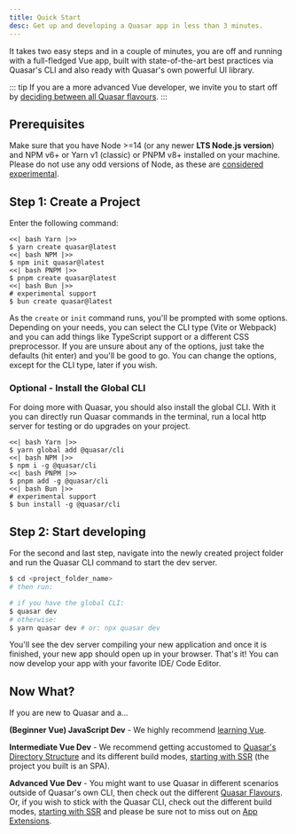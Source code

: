 ```yaml
---
title: Quick Start
desc: Get up and developing a Quasar app in less than 3 minutes.
---
```


It takes two easy steps and in a couple of minutes, you are off and running with a full-fledged Vue app, built with state-of-the-art best practices via Quasar's CLI and also ready with Quasar's own powerful UI library.

::: tip
If you are a more advanced Vue developer, we invite you to start off by [deciding between all Quasar flavours](/start/pick-quasar-flavour).
:::

## Prerequisites
Make sure that you have Node >=14 (or any newer **LTS Node.js version**) and NPM v6+ or Yarn v1 (classic) or PNPM v8+ installed on your machine. Please do not use any odd versions of Node, as these are [considered experimental](https://nodejs.org/en/about/previous-releases).

## Step 1: Create a Project

Enter the following command:

```tabs
<<| bash Yarn |>>
$ yarn create quasar@latest
<<| bash NPM |>>
$ npm init quasar@latest
<<| bash PNPM |>>
$ pnpm create quasar@latest
<<| bash Bun |>>
# experimental support
$ bun create quasar@latest
```

As the `create` or `init` command runs, you'll be prompted with some options. Depending on your needs, you can select the CLI type (Vite or Webpack) and you can add things like TypeScript support or a different CSS preprocessor. If you are unsure about any of the options, just take the defaults (hit enter) and you'll be good to go. You can change the options, except for the CLI type, later if you wish.

### Optional - Install the Global CLI
For doing more with Quasar, you should also install the global CLI. With it you can directly run Quasar commands in the terminal, run a local http server for testing or do upgrades on your project.

```tabs
<<| bash Yarn |>>
$ yarn global add @quasar/cli
<<| bash NPM |>>
$ npm i -g @quasar/cli
<<| bash PNPM |>>
$ pnpm add -g @quasar/cli
<<| bash Bun |>>
# experimental support
$ bun install -g @quasar/cli
```

## Step 2: Start developing

For the second and last step, navigate into the newly created project folder and run the Quasar CLI command to start the dev server.

```bash
$ cd <project_folder_name>
# then run:

# if you have the global CLI:
$ quasar dev
# otherwise:
$ yarn quasar dev # or: npx quasar dev
```

You'll see the dev server compiling your new application and once it is finished, your new app should open up in your browser. That's it! You can now develop your app with your favorite IDE/ Code Editor.

## Now What?

If you are new to Quasar and a...

**(Beginner Vue) JavaScript Dev** - We highly recommend [learning Vue](/start/how-to-use-vue).

**Intermediate Vue Dev** - We recommend getting accustomed to [Quasar's Directory Structure](/quasar-cli/directory-structure) and its different build modes, [starting with SSR](/quasar-cli/developing-ssr/introduction) (the project you built is an SPA).

**Advanced Vue Dev** - You might want to use Quasar in different scenarios outside of Quasar's own CLI, then check out the different [Quasar Flavours](/start/pick-quasar-flavour). Or, if you wish to stick with the Quasar CLI, check out the different build modes, [starting with SSR](/quasar-cli/developing-ssr/introduction) and please be sure not to miss out on [App Extensions](/app-extensions/introduction).

